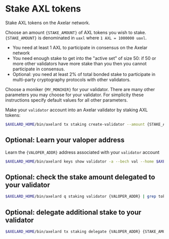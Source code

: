 # Stake AXL tokens

Stake AXL tokens on the Axelar network.

Choose an amount `{STAKE_AMOUNT}` of AXL tokens you wish to stake. `{STAKE_AMOUNT}` is denominated in `uaxl` where `1 AXL = 1000000 uaxl`.

- You need at least 1 AXL to participate in consensus on the Axelar network
- You need enough stake to get into the "active set" of size 50: if 50 or more other validators have more stake than you then you cannot participate in consensus.
- Optional: you need at least 2% of total bonded stake to participate in multi-party cryptography protocols with other validators.

Choose a moniker `{MY_MONIKER}` for your validator. There are many other parameters you may choose for your validator. For simplicity these instructions specify default values for all other parameters.

Make your `validator` account into an Axelar validator by staking AXL tokens:

```bash
$AXELARD_HOME/bin/axelard tx staking create-validator --amount {STAKE_AMOUNT}uaxl --moniker "{MY_MONIKER}" --commission-rate="0.10" --commission-max-rate="0.20" --commission-max-change-rate="0.01" --min-self-delegation="1" --pubkey="$(axelard tendermint show-validator)" --from validator
```

## Optional: Learn your valoper address

Learn the `{VALOPER_ADDR}` address associated with your `validator` account

```bash
$AXELARD_HOME/bin/axelard keys show validator -a --bech val --home $AXELARD_HOME
```

## Optional: check the stake amount delegated to your validator

```bash
$AXELARD_HOME/bin/axelard q staking validator {VALOPER_ADDR} | grep tokens
```

## Optional: delegate additional stake to your validator

```bash
$AXELARD_HOME/bin/axelard tx staking delegate {VALOPER_ADDR} {STAKE_AMOUNT}uaxl --from validator
```
